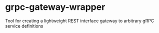 # grpc-gateway-wrapper
Tool for creating a lightweight REST interface gateway to arbitrary gRPC service definitions
